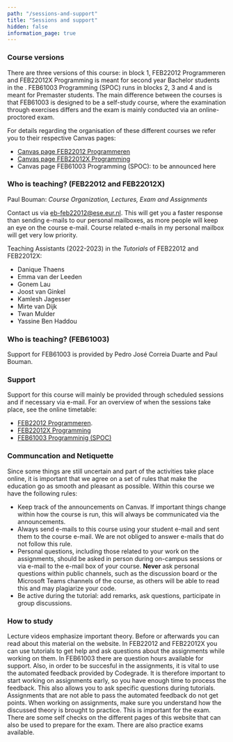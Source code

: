 ```yaml
---
path: "/sessions-and-support"
title: "Sessions and support"
hidden: false
information_page: true
---
```


### Course versions

There are three versions of this course: in block 1, FEB22012 Programmeren and FEB22012X Programming is meant for second year Bachelor students in the .
FEB61003 Programming (SPOC) runs in blocks 2, 3 and 4 and is meant for Premaster students. The main difference between the courses is that FEB61003 is
designed to be a self-study course, where the examination through exercises differs and the exam is mainly conducted via an online-proctored exam.

For details regarding the organisation of these different courses we refer you to their respective Canvas pages:

* [Canvas page FEB22012 Programmeren](https://canvas.eur.nl/courses/40012)
* [Canvas page FEB22012X Programming](https://canvas.eur.nl/courses/40013)
* Canvas page FEB61003 Programming (SPOC): to be announced here

### Who is teaching? (FEB22012 and FEB22012X)

Paul Bouman: _Course Organization, Lectures, Exam and Assignments_

Contact us via [eb-feb22012@ese.eur.nl](mailto:eb-feb22012@ese.eur.nl). This will get you a faster response than sending e-mails to our personal mailboxes,
as more people will keep an eye on the course e-mail. Course related e-mails in my personal mailbox will get very low priority.

Teaching Assistants (2022-2023) in the _Tutorials_ of FEB22012 and FEB22012X:

* Danique Thaens
* Emma van der Leeden
* Gonem Lau
* Joost van Ginkel
* Kamlesh Jagesser
* Mirte van Dijk
* Twan Mulder
* Yassine Ben Haddou

### Who is teaching? (FEB61003)

Support for FEB61003 is provided by Pedro José Correia Duarte and Paul Bouman.

### Support

Support for this course will mainly be provided through scheduled sessions and if necessary via e-mail.
For an overview of when the sessions take place, see the online timetable:
* [FEB22012 Programmeren](https://timetables.eur.nl/link?timetables.0.key=FEB22012&timetables.0.type=module&timetables.0.source=2022&timetables.1.key=FEB22012_2022&timetables.1.type=timeedit_course&timetables.1.source=TimeEdit&ignoreEmpty=true&ignoreNotFound=true&view=list).
* [FEB22012X Programming](https://timetables.eur.nl/link?timetables.0.key=FEB22012X&timetables.0.type=module&timetables.0.source=2022&timetables.1.key=FEB22012X_2022&timetables.1.type=timeedit_course&timetables.1.source=TimeEdit&ignoreEmpty=true&ignoreNotFound=true&view=list)
* [FEB61003 Programminig (SPOC)](https://timetables.eur.nl/link?timetables.0.key=FEB61003&timetables.0.type=module&timetables.0.source=2022&timetables.1.key=FEB61003_2022&timetables.1.type=timeedit_course&timetables.1.source=TimeEdit&ignoreEmpty=true&ignoreNotFound=true&view=list)

### Communcation and Netiquette

Since some things are still uncertain and part of the activities take place online, it is important that we agree on a set of rules that make the education go as smooth and pleasant as possible. Within this course we have the following rules:

* Keep track of the announcements on Canvas. If important things change within how the course is run, this will always be communicated via the announcements.
* Always send e-mails to this course using your student e-mail and sent them to the course e-mail. We are not obliged to answer e-mails that do not follow this rule.
* Personal questions, including those related to your work on the assignments, should be asked in person during on-campus sessions or via e-mail to the e-mail box of your course. **Never** ask personal questions within public channels, such as the discussion board or the Microsoft Teams channels of the course, as others will be able to read this and may plagiarize your code.
* Be active during the tutorial: add remarks, ask questions, participate in group discussions.

### How to study
Lecture videos emphasize important theory. Before or afterwards you can read about this material on the website.
In FEB22012 and FEB22012X you can use tutorials to get help and ask questions about the assignments while working on them.
In FEB61003 there are question hours available for support.
Also, in order to be succesful in the assignments, it is vital to use the automated feedback provided by Codegrade. It is therefore important to start working on assignments early, so you have enough time to process the feedback. This also allows you to ask specific questions during tutorials. Assignments that are not able to pass the automated feedback do not get points.
When working on assignments, make sure you understand how the discussed theory is brought to practice. This is important for the exam. There are some self checks on the different pages of this website that can also be used to prepare for the exam. There are also practice exams available.
